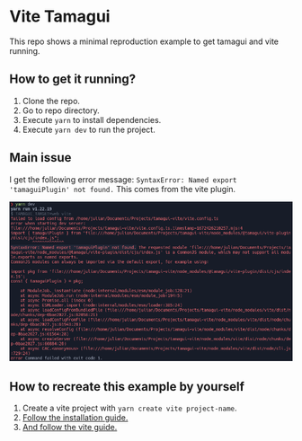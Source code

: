 # Vite Tamagui

This repo shows a minimal reproduction example to get tamagui and vite running.

## How to get it running?

1. Clone the repo.
2. Go to repo directory.
3. Execute `yarn` to install dependencies.
4. Execute `yarn dev` to run the project.

## Main issue

I get the following error message: `SyntaxError: Named export 'tamaguiPlugin' not found.`
This comes from the vite plugin.

![error message](error_message.png)

## How to recreate this example by yourself

1. Create a vite project with `yarn create vite project-name`.
2. [Follow the installation guide.](https://tamagui.dev/docs/intro/installation)
3. [And follow the vite guide.](https://tamagui.dev/docs/guides/vite)
